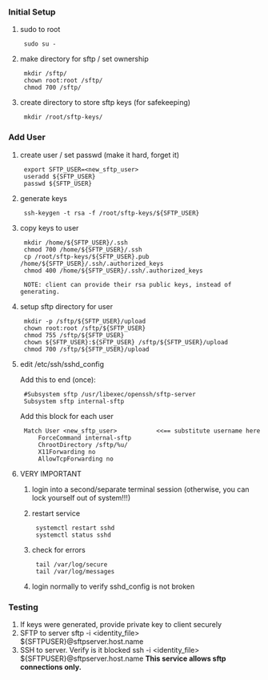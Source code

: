 

### Initial Setup

1. sudo to root

        sudo su -
        
1. make directory for sftp / set ownership
        
        mkdir /sftp/
        chown root:root /sftp/
        chmod 700 /sftp/

1. create directory to store sftp keys (for safekeeping)

        mkdir /root/sftp-keys/
        
### Add User

1. create user / set passwd (make it hard, forget it)

        export SFTP_USER=<new_sftp_user>
        useradd ${SFTP_USER}
        passwd ${SFTP_USER}
        
1. generate keys

        ssh-keygen -t rsa -f /root/sftp-keys/${SFTP_USER}
        
1. copy keys to user

        mkdir /home/${SFTP_USER}/.ssh
        chmod 700 /home/${SFTP_USER}/.ssh
        cp /root/sftp-keys/${SFTP_USER}.pub /home/${SFTP_USER}/.ssh/.authorized_keys
        chmod 400 /home/${SFTP_USER}/.ssh/.authorized_keys
        
        NOTE: client can provide their rsa public keys, instead of generating.
        
        
1. setup sftp directory for user

        mkdir -p /sftp/${SFTP_USER}/upload
        chown root:root /sftp/${SFTP_USER}
        chmod 755 /sftp/${SFTP_USER}
        chown ${SFTP_USER}:${SFTP_USER} /sftp/${SFTP_USER}/upload
        chmod 700 /sftp/${SFTP_USER}/upload
        
1. edit /etc/ssh/sshd_config

    Add this to end (once):
    
        #Subsystem sftp /usr/libexec/openssh/sftp-server
        Subsystem sftp internal-sftp
    
    Add this block for each user
    
        Match User <new_sftp_user>           <<== substitute username here
            ForceCommand internal-sftp
            ChrootDirectory /sftp/%u/
            X11Forwarding no
            AllowTcpForwarding no

1. VERY IMPORTANT
    1. login into a second/separate terminal session (otherwise, you can lock yourself out of system!!!)
    
    1. restart service
    
            systemctl restart sshd
            systemctl status sshd
            
            
    1. check for errors
    
            tail /var/log/secure
            tail /var/log/messages
            
    1. login normally to verify sshd_config is not broken
    
### Testing
    
1. If keys were generated, provide private key to client securely
2. SFTP to server
        sftp -i <identity_file> ${SFTPUSER}@sftpserver.host.name
3. SSH to server.  Verify is it blocked
        ssh -i <identity_file> ${SFTPUSER}@sftpserver.host.name
        **This service allows sftp connections only.**
            

